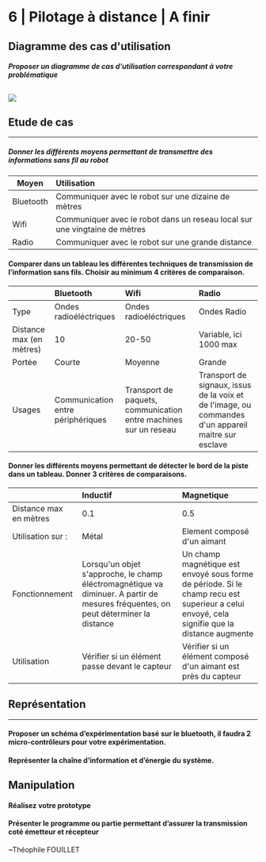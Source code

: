 
# 6 | Pilotage à distance | A finir

## Diagramme des cas d'utilisation 

##### Proposer un diagramme de cas d’utilisation correspondant à votre problématique
![](https://i.imgur.com/YuEZwHi.png)
--- 
## Etude de cas
---
##### Donner les différents moyens permettant de transmettre des informations sans fil au robot

| Moyen          | Utilisation               |
| ----------------- |:----------------------- |
| Bluetooth      | Communiquer avec le robot sur une dizaine de mètres   |
| Wifi      | Communiquer avec le robot dans un reseau local sur une vingtaine de mètres|
| Radio      | Communiquer avec le robot sur une grande distance   |

#### Comparer dans un tableau les différentes techniques de transmission de l’information sans fils. Choisir au minimum 4 critères de comparaison.

|           | Bluetooth | Wifi| Radio
| - |:- |:---|:---
| Type|   Ondes radioéléctriques | Ondes radioéléctriques | Ondes Radio
| Distance max (en mètres) | 10| 20-50| Variable, ici 1000 max
| Portée      | Courte| Moyenne| Grande
|Usages|Communication entre périphériques|Transport de paquets, communication entre machines sur un reseau|Transport de signaux,  issus de la voix et de l'image, ou commandes d'un appareil maitre sur esclave |

#### Donner les différents moyens permettant de détecter le bord de la piste dans un tableau. Donner 3 critères de comparaisons.

|| Inductif | Magnetique
| - |:- |:---
| Distance max en mètres|0.1| 0.5| Ondes Radio
| Utilisation sur :| Métal| Element composé d'un aimant
|Fonctionnement | Lorsqu'un objet s'approche, le champ éléctromagnétique va diminuer. A partir de mesures fréquentes, on peut déterminer la distance| Un champ magnétique est envoyé sous forme de période. Si le champ recu est superieur a celui envoyé, cela signifie que la distance augmente
|Utilisation |Vérifier si un élément passe devant le capteur|Vérifier si un élément composé d'un aimant est près du capteur


## Représentation
---

#### Proposer un schéma d’expérimentation basé sur le bluetooth, il faudra 2 micro-contrôleurs pour votre expérimentation.

#### Représenter la chaîne d’information et d’énergie du système.


## Manipulation 
#### Réalisez votre prototype

#### Présenter le programme ou partie permettant d’assurer la transmission coté émetteur et récepteur
~Théophile FOUILLET
